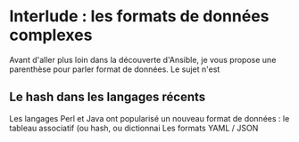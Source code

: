 
# Interlude  : les formats de données complexes 

Avant d'aller plus loin dans la découverte d'Ansible, je vous propose une parenthèse pour parler format de données. Le sujet n'est 

## Le hash dans les langages récents

Les langages Perl et Java ont popularisé un nouveau format de données : le tableau associatif (ou hash, ou dictionnai
Les formats YAML / JSON


<!--stackedit_data:
eyJoaXN0b3J5IjpbMTI1NDg0OTUyNywxMDM2ODY5NTQ4LDcxNz
I2MTk4Ml19
-->